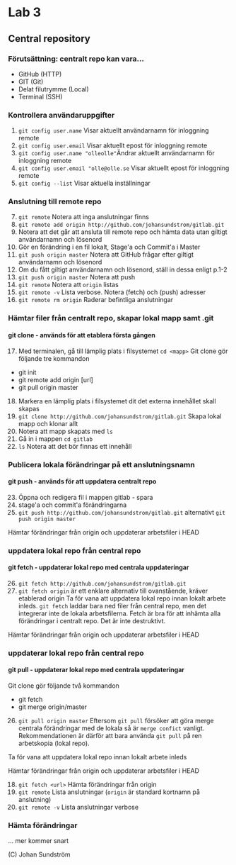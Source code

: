# Lab 3

## Central repository

### Förutsättning: centralt repo kan vara...
* GitHub (HTTP)
* GIT (Git)
* Delat filutrymme (Local) 
* Terminal (SSH)

### Kontrollera användaruppgifter
1. ```git config user.name``` Visar aktuellt användarnamn för inloggning remote
2. ```git config user.email``` Visar aktuellt epost för inloggning remote
3. ```git config user.name "olleolle"```Ändrar aktuellt användarnamn för inloggning remote
4. ```git config user.email "olle@olle.se``` Visar aktuellt epost för inloggning remote
5. ```git config --list``` Visar aktuella inställningar

### Anslutning till remote repo
7. ```git remote``` Notera att inga anslutningar finns
8. ```git remote add origin http://github.com/johansundstrom/gitlab.git``` 
9. Notera att det går att ansluta till remote repo och hämta data utan giltigt användarnamn och lösenord
10. Gör en förändring i en fil lokalt, Stage'a och Commit'a i Master
11. ```git push origin master``` Notera att GitHub frågar efter giltigt användarnamn och lösenord
12. Om du fått giltigt användarnamn och lösenord, ställ in dessa enligt p.1-2
13. ```git push origin master``` Notera att push 
14. ```git remote``` Notera att ```origin``` listas
15. ```git remote -v``` Lista verbose. Notera (fetch) och (push) adresser
16. ```git remote rm origin``` Raderar befintliga anslutningar

### Hämtar filer från centralt repo, skapar lokal mapp samt .git 
#### git clone - används för att etablera första gången
17. Med terminalen, gå till lämplig plats i filsystemet ```cd <mapp>```
Git clone gör följande tre kommandon
* git init
* git remote add origin [url]
* git pull origin master
18. Markera en lämplig plats i filsystemet dit det externa innehållet skall skapas
19. ```git clone http://github.com/johansundstrom/gitlab.git``` Skapa lokal mapp och klonar allt
20. Notera att mapp skapats med ```ls```
21. Gå in i mappen ```cd gitlab```
22. ```ls``` Notera att det bör finnas ett innehåll
 
### Publicera lokala förändringar på ett anslutningsnamn
#### git push - används för att uppdatera centralt repo
23. Öppna och redigera fil i mappen gitlab - spara
24. stage'a och commit'a förändringarna
25. ```git push http://github.com/johansundstrom/gitlab.git``` alternativt ```git push origin master```

Hämtar förändringar från origin och uppdaterar arbetsfiler i HEAD
### uppdatera lokal repo från central repo
#### git fetch - uppdaterar lokal repo med centrala uppdateringar
26. ```git fetch http://github.com/johansundstrom/gitlab.git```
27. ```git fetch origin``` är ett enklare alternativ till ovanstående, kräver etablerad origin
Ta för vana att uppdatera lokal repo innan lokalt arbete inleds.
```git fetch``` laddar bara ned filer från central repo, men det integrerar inte de lokala arbetsfilerna. Fetch är bra för att inhämta alla förändringar i centralt repo. Det är inte destruktivt.

Hämtar förändringar från origin och uppdaterar arbetsfiler i HEAD
### uppdaterar lokal repo från central repo
#### git pull - uppdaterar lokal repo med centrala uppdateringar
Git clone gör följande två kommandon
* git fetch
* git merge origin/master
26. ```git pull origin master```
Eftersom ```git pull``` försöker att göra merge centrala förändringar med de lokala så är ```merge confict``` vanligt. Rekommendationen är därför att bara använda ```git pull``` på ren arbetskopia (lokal repo).

Ta för vana att uppdatera lokal repo innan lokalt arbete inleds

Hämtar förändringar från origin och uppdaterar arbetsfiler i HEAD

18. ```git fetch <url>``` Hämta förändringar från origin
19. ```git remote``` Lista anslutningar (```origin``` är standard kortnamn på anslutning)
20. ```git remote -v``` Lista anslutningar verbose

### 
### Hämta förändringar 
... mer kommer snart

(C) Johan Sundström
